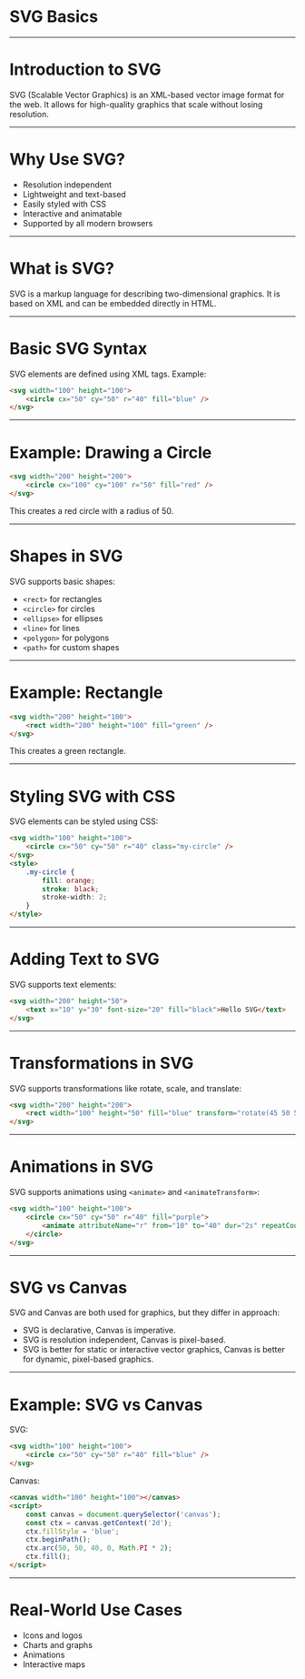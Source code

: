# SVG Basics

---

# Introduction to SVG
SVG (Scalable Vector Graphics) is an XML-based vector image format for the web. It allows for high-quality graphics that scale without losing resolution.

---

# Why Use SVG?
- Resolution independent
- Lightweight and text-based
- Easily styled with CSS
- Interactive and animatable
- Supported by all modern browsers

---

# What is SVG?
SVG is a markup language for describing two-dimensional graphics. It is based on XML and can be embedded directly in HTML.

---

# Basic SVG Syntax
SVG elements are defined using XML tags. Example:
```html
<svg width="100" height="100">
    <circle cx="50" cy="50" r="40" fill="blue" />
</svg>
```

---

# Example: Drawing a Circle
```html
<svg width="200" height="200">
    <circle cx="100" cy="100" r="50" fill="red" />
</svg>
```
This creates a red circle with a radius of 50.

---

# Shapes in SVG
SVG supports basic shapes:
- `<rect>` for rectangles
- `<circle>` for circles
- `<ellipse>` for ellipses
- `<line>` for lines
- `<polygon>` for polygons
- `<path>` for custom shapes

---

# Example: Rectangle
```html
<svg width="200" height="100">
    <rect width="200" height="100" fill="green" />
</svg>
```
This creates a green rectangle.

---

# Styling SVG with CSS
SVG elements can be styled using CSS:
```html
<svg width="100" height="100">
    <circle cx="50" cy="50" r="40" class="my-circle" />
</svg>
<style>
    .my-circle {
        fill: orange;
        stroke: black;
        stroke-width: 2;
    }
</style>
```

---

# Adding Text to SVG
SVG supports text elements:
```html
<svg width="200" height="50">
    <text x="10" y="30" font-size="20" fill="black">Hello SVG</text>
</svg>
```

---

# Transformations in SVG
SVG supports transformations like rotate, scale, and translate:
```html
<svg width="200" height="200">
    <rect width="100" height="50" fill="blue" transform="rotate(45 50 50)" />
</svg>
```

---

# Animations in SVG
SVG supports animations using `<animate>` and `<animateTransform>`:
```html
<svg width="100" height="100">
    <circle cx="50" cy="50" r="40" fill="purple">
        <animate attributeName="r" from="10" to="40" dur="2s" repeatCount="indefinite" />
    </circle>
</svg>
```

---

# SVG vs Canvas
SVG and Canvas are both used for graphics, but they differ in approach:
- SVG is declarative, Canvas is imperative.
- SVG is resolution independent, Canvas is pixel-based.
- SVG is better for static or interactive vector graphics, Canvas is better for dynamic, pixel-based graphics.

---

# Example: SVG vs Canvas
SVG:
```html
<svg width="100" height="100">
    <circle cx="50" cy="50" r="40" fill="blue" />
</svg>
```
Canvas:
```html
<canvas width="100" height="100"></canvas>
<script>
    const canvas = document.querySelector('canvas');
    const ctx = canvas.getContext('2d');
    ctx.fillStyle = 'blue';
    ctx.beginPath();
    ctx.arc(50, 50, 40, 0, Math.PI * 2);
    ctx.fill();
</script>
```

---

# Real-World Use Cases
- Icons and logos
- Charts and graphs
- Animations
- Interactive maps
